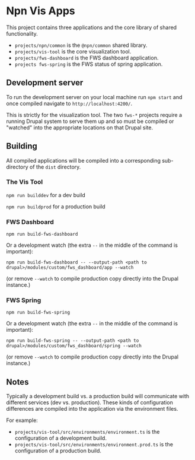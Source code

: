 # Npn Vis Apps

This project contains three applications and the core library of shared functionality.

- `projects/npn/common` is the `@npn/common` shared library.
- `projects/vis-tool` is the core visualization tool.
- `projects/fws-dashboard` is the FWS dashboard application.
- `projects fws-spring` is the FWS status of spring application.

## Development server

To run the development server on your local machine run `npm start` and once compiled navigate to `http://localhost:4200/`.

This is strictly for the visualization tool.  The two `fws-*` projects require a running Drupal system to serve them up and so must be compiled or "watched" into the appropriate locations on that Drupal site.

## Building

All compiled applications will be compiled into a corresponding sub-directory of the `dist` directory.

### The Vis Tool

`npm run builddev` for a dev build

`npm run buildprod` for a production build

### FWS Dashboard

`npm run build-fws-dashboard`

Or a development watch (the extra `--` in the middle of the command is important):

`npm run build-fws-dashboard -- --output-path <path to drupal>/modules/custom/fws_dashboard/app --watch`

(or remove `--watch` to compile production copy directly into the Drupal instance.)

### FWS Spring

`npm run build-fws-spring`

Or a development watch (the extra `--` in the middle of the command is important):

`npm run build-fws-spring -- --output-path <path to drupal>/modules/custom/fws_dashboard/spring --watch`

(or remove `--watch` to compile production copy directly into the Drupal instance.)

## Notes

Typically a development build vs. a production build will communicate with different services (dev vs. production).  These kinds of configuration differences are compiled into the application via the environment files.

For example:
- `projects/vis-tool/src/environments/environment.ts` is the configuration of a development build.
- `projects/vis-tool/src/environments/environment.prod.ts` is the configuration of a production build.
